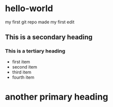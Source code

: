 # hello-world
my first git repo
made my first edit
## This is a secondary heading

### This is a tertiary heading
* first item
* second item
* third item
* fourth item

# another primary heading
